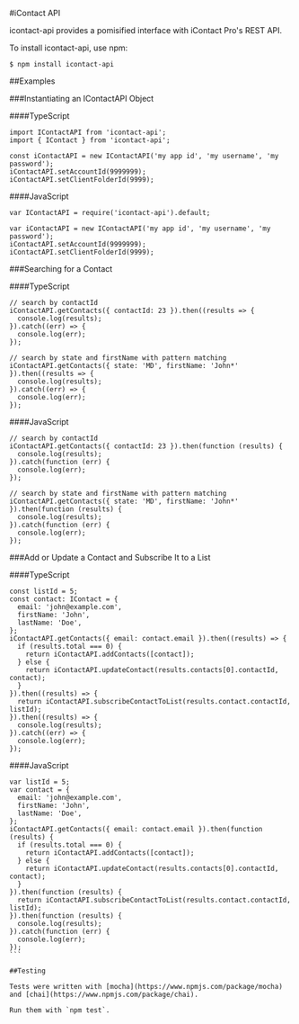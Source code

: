 #iContact API

icontact-api provides a pomisified interface with iContact Pro's REST API.

To install icontact-api, use npm:

```
$ npm install icontact-api
```

##Examples

###Instantiating an IContactAPI Object

####TypeScript
```
import IContactAPI from 'icontact-api';
import { IContact } from 'icontact-api';

const iContactAPI = new IContactAPI('my app id', 'my username', 'my password');
iContactAPI.setAccountId(9999999);
iContactAPI.setClientFolderId(9999);
```

####JavaScript
```
var IContactAPI = require('icontact-api').default;

var iContactAPI = new IContactAPI('my app id', 'my username', 'my password');
iContactAPI.setAccountId(9999999);
iContactAPI.setClientFolderId(9999);
```

###Searching for a Contact

####TypeScript

```
// search by contactId
iContactAPI.getContacts({ contactId: 23 }).then((results => {
  console.log(results);
}).catch((err) => {
  console.log(err);
});

// search by state and firstName with pattern matching
iContactAPI.getContacts({ state: 'MD', firstName: 'John*' }).then((results => {
  console.log(results);
}).catch((err) => {
  console.log(err);
});
```

####JavaScript

```
// search by contactId
iContactAPI.getContacts({ contactId: 23 }).then(function (results) {
  console.log(results);
}).catch(function (err) {
  console.log(err);
});

// search by state and firstName with pattern matching
iContactAPI.getContacts({ state: 'MD', firstName: 'John*' }).then(function (results) {
  console.log(results);
}).catch(function (err) {
  console.log(err);
});
```

###Add or Update a Contact and Subscribe It to a List

####TypeScript
```
const listId = 5;
const contact: IContact = {
  email: 'john@example.com',
  firstName: 'John',
  lastName: 'Doe',
};
iContactAPI.getContacts({ email: contact.email }).then((results) => {
  if (results.total === 0) {
    return iContactAPI.addContacts([contact]);
  } else {
    return iContactAPI.updateContact(results.contacts[0].contactId, contact);
  }
}).then((results) => {
  return iContactAPI.subscribeContactToList(results.contact.contactId, listId);
}).then((results) => {
  console.log(results);
}).catch((err) => {
  console.log(err);
});
```

####JavaScript
````
var listId = 5;
var contact = {
  email: 'john@example.com',
  firstName: 'John',
  lastName: 'Doe',
};
iContactAPI.getContacts({ email: contact.email }).then(function (results) {
  if (results.total === 0) {
    return iContactAPI.addContacts([contact]);
  } else {
    return iContactAPI.updateContact(results.contacts[0].contactId, contact);
  }
}).then(function (results) {
  return iContactAPI.subscribeContactToList(results.contact.contactId, listId);
}).then(function (results) {
  console.log(results);
}).catch(function (err) {
  console.log(err);
});
```

##Testing

Tests were written with [mocha](https://www.npmjs.com/package/mocha) and [chai](https://www.npmjs.com/package/chai).

Run them with `npm test`.